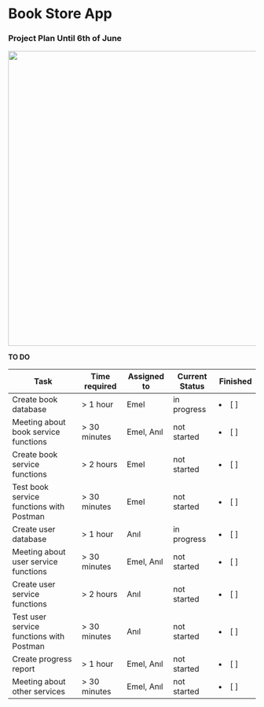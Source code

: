 # Book Store App


### Project Plan Until 6th of June

<img src="https://user-images.githubusercontent.com/43893190/171276008-d436207b-35f0-470e-9b08-719e001e68c1.png" width="600"/>

**TO DO**

| Task           | Time required | Assigned to   | Current Status | Finished | 
|----------------|---------------|---------------|----------------|-----------|
| Create book database | > 1 hour  | Emel | in progress | <li> [ ] </li>
| Meeting about book service functions | > 30 minutes  | Emel, Anıl | not started | <li> [ ] </li>
| Create book service functions   | > 2 hours  | Emel  | not started | <li> [ ] </li>
| Test book service functions with Postman   | > 30 minutes  | Emel  | not started | <li> [ ] </li>
| Create user database | > 1 hour  | Anıl | in progress | <li> [ ] </li>
| Meeting about user service functions | > 30 minutes  | Emel, Anıl | not started | <li> [ ] </li>
| Create user service functions   | > 2 hours  | Anıl  | not started | <li> [ ] </li>
| Test user service functions with Postman   | > 30 minutes  | Anıl  | not started | <li> [ ] </li>
| Create progress report   | > 1 hour  | Emel, Anıl  | not started | <li> [ ] </li>
| Meeting about other services   | > 30 minutes  | Emel, Anıl  | not started | <li> [ ] </li>
